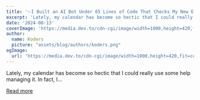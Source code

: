```yaml
---
title: '✨I Built an AI Bot Under 65 Lines of Code That Checks My New Emails and Send People Invites📧🚀'
excerpt: 'Lately, my calendar has become so hectic that I could really use some help managing it. In fact, I...'
date: '2024-08-13'
coverImage: 'https://media.dev.to/cdn-cgi/image/width=1000,height=420,fit=cover,gravity=auto,format=auto/https%3A%2F%2Fdev-to-uploads.s3.amazonaws.com%2Fuploads%2Farticles%2F2bc7i3qmxpacqno4qd6c.gif'
author:
  name: Koders
  picture: "assets/blog/authors/koders.png"
ogImage:
  url: 'https://media.dev.to/cdn-cgi/image/width=1000,height=420,fit=cover,gravity=auto,format=auto/https%3A%2F%2Fdev-to-uploads.s3.amazonaws.com%2Fuploads%2Farticles%2F2bc7i3qmxpacqno4qd6c.gif'
---
```


Lately, my calendar has become so hectic that I could really use some help managing it. In fact, I...

[Read more](https://dev.to/composiodev/i-built-an-ai-bot-under-65-lines-of-code-that-checks-my-new-emails-and-send-people-invites-ghh)
